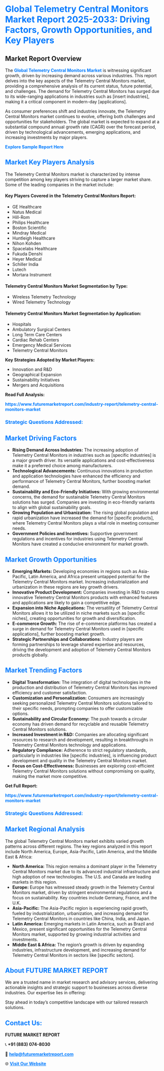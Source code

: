 <h1 style="color: #007BFF;">Global Telemetry Central Monitors Market Report 2025-2033: Driving Factors, Growth Opportunities, and Key Players</h1>

<section id="overview">
<h2>Market Report Overview</h2>
<p>The <a href="https://www.futuremarketreport.com/industry-report/telemetry-central-monitors-market" style="color: #007BFF; text-decoration: none;"><strong>Global Telemetry Central Monitors Market</strong></a> is witnessing significant growth, driven by increasing demand across various industries. This report delves into the key aspects of the Telemetry Central Monitors market, providing a comprehensive analysis of its current status, future potential, and challenges. The demand for Telemetry Central Monitors has surged due to its wide-ranging applications in industries such as [insert industries], making it a critical component in modern-day [applications].</p>
<p>As consumer preferences shift and industries innovate, the Telemetry Central Monitors market continues to evolve, offering both challenges and opportunities for stakeholders. The global market is expected to expand at a substantial compound annual growth rate (CAGR) over the forecast period, driven by technological advancements, emerging applications, and increasing investments by major players.</p>
</section>

<section id="overview">
<p><a href="https://www.futuremarketreport.com/request-sample/reportId=122314" style="color: #007BFF; text-decoration: none;"><strong>Explore Sample Report Here</strong></a></p>
</section>

<section id="key-players">
<h2 style="color: #007BFF;">Market Key Players Analysis</h2>
<p>The Telemetry Central Monitors market is characterized by intense competition among key players striving to capture a larger market share. Some of the leading companies in the market include:</p>
<h4>Key Players Covered in the Telemetry Central Monitors Report:</h4>
<ul><li>GE Healthcare</li><li>Natus Medical</li><li>Hill-Rom</li><li>Philips Healthcare</li><li>Boston Scientific</li><li>Mindray Medical</li><li>Huntleigh Healthcare</li><li>Nihon Kohden</li><li>Spacelabs Healthcare</li><li>Fukuda Denshi</li><li>Heyer Medical</li><li>Schiller India</li><li>Lutech</li><li>Mortara Instrument</li></ul>
<h4>Telemetry Central Monitors Market Segmentation by Type:</h4>
<ul><li>Wireless Telemetry Technology</li><li>Wired Telemetry Technology</li></ul>

<h4>Telemetry Central Monitors Market Segmentation by Application:</h4>
<ul><li>Hospitals</li><li>Ambulatory Surgical Centers</li><li>Long Term Care Centers</li><li>Cardiac Rehab Centers</li><li>Emergency Medical Services</li><li>Telemetry Central Monitors</li></ul>
<p><strong>Key Strategies Adopted by Market Players:</strong></p>
<ul>
<li>Innovation and R&D</li>
<li>Geographical Expansion</li>
<li>Sustainability Initiatives</li>
<li>Mergers and Acquisitions</li>
</ul>
</section>

<section>
<p><strong>Read Full Analysis: </strong></p><a href="https://www.futuremarketreport.com/industry-report/telemetry-central-monitors-market" style="color: #007BFF; text-decoration: none;"><strong>https://www.futuremarketreport.com/industry-report/telemetry-central-monitors-market</strong></a>
<h3 style="color: #007BFF;">Strategic Questions Addressed:</h3>
</section>

<section id="driving-factors">
<h2 style="color: #007BFF;">Market Driving Factors</h2>
<ul>
<li><strong>Rising Demand Across Industries:</strong> The increasing adoption of Telemetry Central Monitors in industries such as [specific industries] is a major growth driver. Its versatile applications and cost-effectiveness make it a preferred choice among manufacturers.</li>
<li><strong>Technological Advancements:</strong> Continuous innovations in production and application technologies have enhanced the efficiency and performance of Telemetry Central Monitors, further boosting market demand.</li>
<li><strong>Sustainability and Eco-Friendly Initiatives:</strong> With growing environmental concerns, the demand for sustainable Telemetry Central Monitors solutions has surged. Companies are investing in eco-friendly variants to align with global sustainability goals.</li>
<li><strong>Growing Population and Urbanization:</strong> The rising global population and rapid urbanization have increased the demand for [specific products], where Telemetry Central Monitors plays a vital role in meeting consumer needs.</li>
<li><strong>Government Policies and Incentives:</strong> Supportive government regulations and incentives for industries using Telemetry Central Monitors have created a conducive environment for market growth.</li>
</ul>
</section>

<section id="growth-opportunities">
<h2 style="color: #007BFF;">Market Growth Opportunities</h2>
<ul>
<li><strong>Emerging Markets:</strong> Developing economies in regions such as Asia-Pacific, Latin America, and Africa present untapped potential for the Telemetry Central Monitors market. Increasing industrialization and urbanization in these regions are key growth drivers.</li>
<li><strong>Innovative Product Development:</strong> Companies investing in R&D to create innovative Telemetry Central Monitors products with enhanced features and applications are likely to gain a competitive edge.</li>
<li><strong>Expansion into Niche Applications:</strong> The versatility of Telemetry Central Monitors allows it to be utilized in niche markets such as [specific niches], creating opportunities for growth and diversification.</li>
<li><strong>E-commerce Growth:</strong> The rise of e-commerce platforms has created a surge in demand for Telemetry Central Monitors used in [specific applications], further boosting market growth.</li>
<li><strong>Strategic Partnerships and Collaborations:</strong> Industry players are forming partnerships to leverage shared expertise and resources, driving the development and adoption of Telemetry Central Monitors products globally.</li>
</ul>
</section>

<section id="trending-factors">
<h2 style="color: #007BFF;">Market Trending Factors</h2>
<ul>
<li><strong>Digital Transformation:</strong> The integration of digital technologies in the production and distribution of Telemetry Central Monitors has improved efficiency and customer satisfaction.</li>
<li><strong>Customization and Personalization:</strong> Consumers are increasingly seeking personalized Telemetry Central Monitors solutions tailored to their specific needs, prompting companies to offer customizable options.</li>
<li><strong>Sustainability and Circular Economy:</strong> The push towards a circular economy has driven demand for recyclable and reusable Telemetry Central Monitors solutions.</li>
<li><strong>Increased Investment in R&D:</strong> Companies are allocating significant resources to research and development, resulting in breakthroughs in Telemetry Central Monitors technology and applications.</li>
<li><strong>Regulatory Compliance:</strong> Adherence to strict regulatory standards, particularly in industries like [specific industries], is influencing product development and quality in the Telemetry Central Monitors market.</li>
<li><strong>Focus on Cost-Effectiveness:</strong> Businesses are exploring cost-efficient Telemetry Central Monitors solutions without compromising on quality, making the market more competitive.</li>
</ul>
</section>

<section>
<p><strong>Get Full Report: </strong></p><a href="https://www.futuremarketreport.com/industry-report/telemetry-central-monitors-market" style="color: #007BFF; text-decoration: none;"><strong>https://www.futuremarketreport.com/industry-report/telemetry-central-monitors-market</strong></a>
<h3 style="color: #007BFF;">Strategic Questions Addressed:</h3>
</section>


<section id="regional-analysis">
<h2 style="color: #007BFF;">Market Regional Analysis</h2>
<p>The global Telemetry Central Monitors market exhibits varied growth patterns across different regions. The key regions analyzed in this report include North America, Europe, Asia-Pacific, Latin America, and the Middle East & Africa:</p>
<ul>
<li><strong>North America:</strong> This region remains a dominant player in the Telemetry Central Monitors market due to its advanced industrial infrastructure and high adoption of new technologies. The U.S. and Canada are leading markets in this region.</li>
<li><strong>Europe:</strong> Europe has witnessed steady growth in the Telemetry Central Monitors market, driven by stringent environmental regulations and a focus on sustainability. Key countries include Germany, France, and the U.K.</li>
<li><strong>Asia-Pacific:</strong> The Asia-Pacific region is experiencing rapid growth, fueled by industrialization, urbanization, and increasing demand for Telemetry Central Monitors in countries like China, India, and Japan.</li>
<li><strong>Latin America:</strong> Emerging markets in Latin America, such as Brazil and Mexico, present significant opportunities for the Telemetry Central Monitors market, supported by growing industrial activities and investments.</li>
<li><strong>Middle East & Africa:</strong> The region’s growth is driven by expanding industries, infrastructure development, and increasing demand for Telemetry Central Monitors in sectors like [specific sectors].</li>
</ul>
</section>

<footer>
<h2 style="color: #007BFF;">About FUTURE MARKET REPORT</h2>
<p>We are a trusted name in market research and advisory services, delivering actionable insights and strategic support to businesses across diverse industries. Our expertise lies in offering:</p>

<p>Stay ahead in today’s competitive landscape with our tailored research solutions.</p>

<h2 style="color: #007BFF;">Contact Us:</h2>
<p><strong>FUTURE MARKET REPORT</strong></p>
<p>📞 <strong>+91 (883) 074-8030</strong></p>
<p>📧 <strong><a href="mailto:help@futuremarketreport.com" style="color: #007BFF;">help@futuremarketreport.com</a></strong></p>
<p>🌐 <strong><a href="https://www.futuremarketreport.com/" style="color: #007BFF;">Visit Our Website</a></strong></p>
</footer>